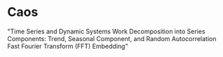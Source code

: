# Caos
"Time Series and Dynamic Systems Work Decomposition into Series Components: Trend, Seasonal Component, and Random Autocorrelation
Fast Fourier Transform (FFT)
Embedding"

